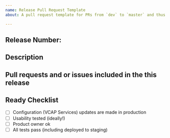 ```yaml
---
name: Release Pull Request Template
about: A pull request template for PRs from `dev` to `master` and thus release to production

---
```


## Release Number:
## Description


## Pull requests and or issues included in the this release


## Ready Checklist
- [ ] Configuration (VCAP Services) updates are made in production
- [ ] Usability tested (ideally!)
- [ ] Product owner ok
- [ ] All tests pass (including deployed to staging)
